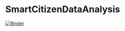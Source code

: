 # SmartCitizenDataAnalysis

[![Binder](https://mybinder.org/badge_logo.svg)](https://mybinder.org/v2/gh/boyleco/SmartCitizenDataAnalysis.git/main?filepath=NoiseAnalysis.ipynb)
